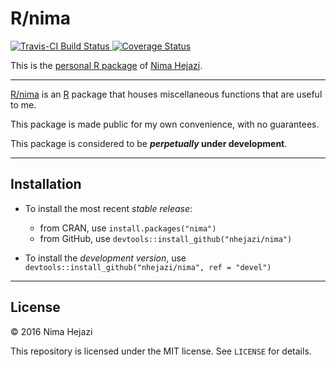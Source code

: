 # R/nima

[![Travis-CI Build Status](https://travis-ci.org/nhejazi/nima.svg?branch=devel)
](https://travis-ci.org/nhejazi/nima)
[![Coverage 
Status](https://coveralls.io/repos/github/nhejazi/nima/badge.svg?branch=master)
](https://coveralls.io/github/nhejazi/nima?branch=master)

This is the 
[personal R package](http://hilaryparker.com/2013/04/03/personal-r-packages/) of
[Nima Hejazi](http://nimahejazi.org).

---

[R/nima](https://cran.r-project.org/web/packages/nima/index.html) is an 
[R](http://www.r-project.org) package that houses miscellaneous functions that 
are useful to me.

This package is made public for my own convenience, with no guarantees.

This package is considered to be __*perpetually* under development__.

---

## Installation

- To install the most recent _stable release_:
	- from CRAN, use `install.packages("nima")`
	- from GitHub, use `devtools::install_github("nhejazi/nima")`

- To install the _development version_, use
  `devtools::install_github("nhejazi/nima", ref = "devel")`

---

## License

&copy; 2016 Nima Hejazi

This repository is licensed under the MIT license. See `LICENSE` for details.
